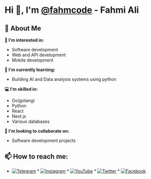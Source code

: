 # Hi 👋, I'm [@fahmcode](https://github.com/fahmcode) - Fahmi Ali

## 🌟 About Me
**🔭 I'm interested in:**  
- Software development  
- Web and API development
- Mobile development

**🌱 I'm currently learning:**  
- Building AI and Data analysis systems using python 

**💻 I'm skilled in:**  
- Go(golang)
- Python
- React
- Next.js  
- Various databases 

**🤝 I'm looking to collaborate on:**  
- Software development projects  

## 📫 How to reach me:
* [![Telegram](https://img.shields.io/badge/Telegram-2CA5E0?logo=telegram&logoColor=white)](https://t.me/fahmaliyi)  * [![Instagram](https://img.shields.io/badge/Instagram-E4405F?logo=instagram&logoColor=white)](https://instagram.com/fahmaliyi)  * [![YouTube](https://img.shields.io/badge/YouTube-FF0000?logo=youtube&logoColor=white)](https://youtube.com/@fahmcode)  * [![Twitter](https://img.shields.io/badge/Twitter-1DA1F2?logo=twitter&logoColor=white)](https://twitter.com/fahmcode)  * [![Facebook](https://img.shields.io/badge/Facebook-1877F2?logo=facebook&logoColor=white)](https://facebook.com/fahm.aliy.1)
